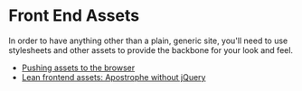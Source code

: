 # Front End Assets

In order to have anything other than a plain, generic site, you'll need to use stylesheets and other assets to provide the backbone for your look and feel.

* [Pushing assets to the browser](/tutorials/core-concepts/front-end-assets/pushing-assets.md)
* [Lean frontend assets: Apostrophe without jQuery](/tutorials/core-concepts/front-end-assets/lean-frontend-assets.md)